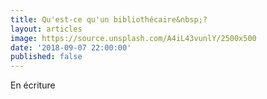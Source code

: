 ```yaml
---
title: Qu'est-ce qu'un bibliothécaire&nbsp;?
layout: articles
image: https://source.unsplash.com/A4iL43vunlY/2500x500
date: '2018-09-07 22:00:00'
published: false
---
```


En écriture
